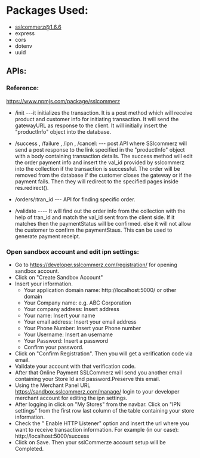 # Packages Used:

- sslcommerz@1.6.6
- express
- cors
- dotenv
- uuid

## APIs:

### Reference: 
https://www.npmjs.com/package/sslcommerz

- /init ---it initializes the transaction. It is a post method which will receive product and customer info for initiating transaction. It will send the gatewayURL as response to the client. It will initially insert the "productInfo" object into the database. 

- /success , /failure , /ipn , /cancel: --- post API where SSlcommerz will send a post response to the link specified in the "productInfo" object with a body containing transaction details. The success method will edit the order payment info and insert the val_id provided by sslcommerz into the collection if the transaction is successful. The order will be removed from the database if the customer closes the gateway or if the payment fails. Then they  will redirect to the specified pages inside res.redirect().

- /orders/:tran_id --- API for finding specific order.

- /validate ---- It will find out the order info from the collection with the help of tran_id and match the val_id sent from the client side. If it matches then the paymentStatus will be confirmed. else it will not allow the customer to confirm the paymentStaus. This can be used to generate payment receipt.

### Open sandbox account and edit ipn settings:

- Go to https://developer.sslcommerz.com/registration/ for opening sandbox account.
- Click on "Create Sandbox Account"
- Insert your information.
    - Your application domain name: http://localhost:5000/ or other domain
    - Your Company name: e.g. ABC Corporation
    - Your company address: Insert address
    - Your name: Insert your name
    - Your email address: Insert your email address
    - Your Phone Number: Insert your Phone number
    - Your Username: Insert an username
    - Your Password: Insert a password
    - Confirm your password.
- Click on "Confirm Registration". Then you will get a verification code via email.
- Validate your account with that verification code.
- After that Online Payment SSLCommerz will send you another email containing your Store Id and password.Preserve this email.
- Using the Merchant Panel URL https://sandbox.sslcommerz.com/manage/ login to your developer merchant account for editing the ipn settings.
- After logging in click on "My Stores" from the navbar. Click on "IPN settings" from the first row last column of the table containing your store information. 
- Check the " Enable HTTP Listener" option and insert the url where you want to receive transaction information. For example (in our case): http://localhost:5000/success
- Click on Save. Then your sslCommerze account setup will be Completed.

